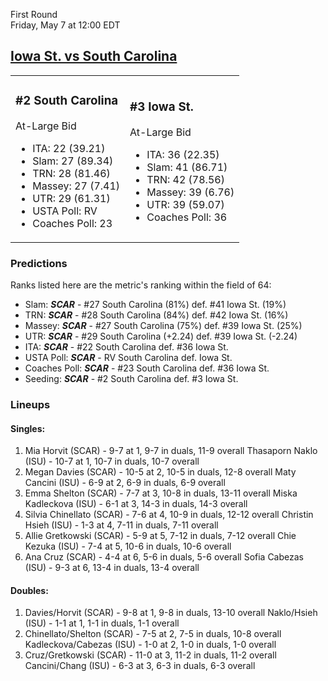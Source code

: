 First Round  
Friday, May 7 at 12:00 EDT
## [Iowa St. vs South Carolina](https://www.ncaa.com/game/5833669) 

<table><tr><td>  

### #2 South Carolina  

At-Large Bid  
- ITA: 22 (39.21)  
- Slam: 27 (89.34)  
- TRN: 28 (81.46)  
- Massey: 27 (7.41)  
- UTR: 29 (61.31)  
- USTA Poll: RV  
- Coaches Poll: 23  

</td><td>  

### #3 Iowa St.  

At-Large Bid  
- ITA: 36 (22.35)  
- Slam: 41 (86.71)  
- TRN: 42 (78.56)  
- Massey: 39 (6.76)  
- UTR: 39 (59.07)  
- Coaches Poll: 36  

</td></tr></table>  

 ### Predictions  

Ranks listed here are the metric's ranking within the field of 64:  
- Slam: ***SCAR*** - #27 South Carolina (81%) def. #41 Iowa St. (19%)  
- TRN: ***SCAR*** - #28 South Carolina (84%) def. #42 Iowa St. (16%)  
- Massey: ***SCAR*** - #27 South Carolina (75%) def. #39 Iowa St. (25%)  
- UTR: ***SCAR*** - #29 South Carolina (+2.24) def. #39 Iowa St. (-2.24)  
- ITA: ***SCAR*** - #22 South Carolina def. #36 Iowa St.  
- USTA Poll: ***SCAR*** - RV South Carolina def. Iowa St.  
- Coaches Poll: ***SCAR*** - #23 South Carolina def. #36 Iowa St.  
- Seeding: ***SCAR*** - #2 South Carolina def. #3 Iowa St.  

 ### Lineups  

 #### Singles:  
1. Mia Horvit (SCAR) - 9-7 at 1, 9-7 in duals, 11-9 overall
  Thasaporn Naklo (ISU) - 10-7 at 1, 10-7 in duals, 10-7 overall
2. Megan Davies (SCAR) - 10-5 at 2, 10-5 in duals, 12-8 overall
  Maty Cancini (ISU) - 6-9 at 2, 6-9 in duals, 6-9 overall
3. Emma Shelton (SCAR) - 7-7 at 3, 10-8 in duals, 13-11 overall
  Miska Kadleckova (ISU) - 6-1 at 3, 14-3 in duals, 14-3 overall
4. Silvia Chinellato (SCAR) - 7-6 at 4, 10-9 in duals, 12-12 overall
  Christin Hsieh (ISU) - 1-3 at 4, 7-11 in duals, 7-11 overall
5. Allie Gretkowski (SCAR) - 5-9 at 5, 7-12 in duals, 7-12 overall
  Chie Kezuka (ISU) - 7-4 at 5, 10-6 in duals, 10-6 overall
6. Ana Cruz (SCAR) - 4-4 at 6, 5-6 in duals, 5-6 overall
  Sofia Cabezas (ISU) - 9-3 at 6, 13-4 in duals, 13-4 overall

 #### Doubles:  
1. Davies/Horvit (SCAR) - 9-8 at 1, 9-8 in duals, 13-10 overall
  Naklo/Hsieh (ISU) - 1-1 at 1, 1-1 in duals, 1-1 overall
2. Chinellato/Shelton (SCAR) - 7-5 at 2, 7-5 in duals, 10-8 overall
  Kadleckova/Cabezas (ISU) - 1-0 at 2, 1-0 in duals, 1-0 overall
3. Cruz/Gretkowski (SCAR) - 11-0 at 3, 11-2 in duals, 11-2 overall
  Cancini/Chang (ISU) - 6-3 at 3, 6-3 in duals, 6-3 overall